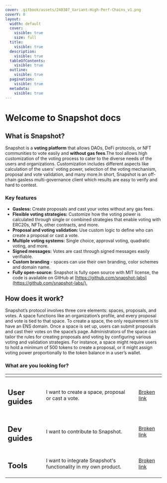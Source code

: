 ```yaml
---
cover: .gitbook/assets/240307_Variant-High-Perf-Chains_v1.png
coverY: 0
layout:
  width: default
  cover:
    visible: true
    size: full
  title:
    visible: true
  description:
    visible: true
  tableOfContents:
    visible: true
  outline:
    visible: true
  pagination:
    visible: true
  metadata:
    visible: true
---
```


# Welcome to Snapshot docs

## What is Snapshot? <a href="#welcome-to-snapshot" id="welcome-to-snapshot"></a>

Snapshot is a **voting platform** that allows DAOs, DeFi protocols, or NFT communities to vote easily and **without gas fees**.The tool allows high customization of the voting process to cater to the diverse needs of the users and organizations. Customization includes different aspects like calculation of the users' voting power, selection of the voting mechanism, proposal and vote validation, and many more.In short, Snapshot is an off-chain gasless multi-governance client which results are easy to verify and hard to contest.

### Key features <a href="#key-features" id="key-features"></a>

* **Gasless:** Create proposals and cast your votes without any gas fees.
* **Flexible voting strategies:** Customize how the voting power is calculated through single or combined strategies that enable voting with ERC20s, NFTs, other contracts, and more.
* **Proposal and voting validation:** Use custom logic to define who can create a proposal or cast a vote.
* **Multiple voting systems:** Single choice, approval voting, quadratic voting, and more.
* **Signed messages:** Votes are cast through signed messages easily verifiable.
* **Custom branding** - spaces can use their own branding, color schemes and domain name.
* **Fully open-source:** Snapshot is fully open source with MIT license, the code is available on GitHub at [https://github.com/snapshot-labs](https://github.com/snapshot-labs/).​

## How does it work? <a href="#how-does-it-work" id="how-does-it-work"></a>

Snapshot’s protocol involves three core elements: spaces, proposals, and votes. A space functions like an organization’s profile, and every proposal and vote is tied to that space. To create a space, the only requirement is to have an ENS domain. Once a space is set up, users can submit proposals and cast their votes on the space’s page. Administrators of the space can tailor the rules for creating proposals and voting by configuring various voting and validation strategies. For instance, a space might require users to hold a minimum of 500 tokens to create a proposal, or it might assign voting power proportionally to the token balance in a user’s wallet.

### What are you looking for?

<table data-view="cards"><thead><tr><th></th><th></th><th></th><th data-hidden data-card-target data-type="content-ref"></th></tr></thead><tbody><tr><td><h2>User guides</h2></td><td>I want to create a space, proposal or cast a vote.</td><td></td><td><a href="broken-reference">Broken link</a></td></tr><tr><td><h2>Dev guides</h2></td><td>I want to contribute to Snapshot.</td><td></td><td><a href="broken-reference">Broken link</a></td></tr><tr><td><h2>Tools</h2></td><td>I want to integrate Snapshot's functionality in my own product.</td><td></td><td><a href="broken-reference">Broken link</a></td></tr></tbody></table>
